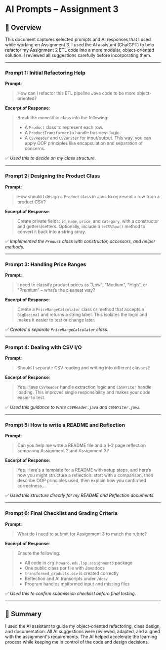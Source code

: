 # AI Prompts – Assignment 3

## 🤖 Overview

This document captures selected prompts and AI responses that I used while working on Assignment 3. I used the AI assistant (ChatGPT) to help refactor my Assignment 2 ETL code into a more modular, object-oriented solution. I reviewed all suggestions carefully before incorporating them.

---

### Prompt 1: Initial Refactoring Help

**Prompt**:
> How can I refactor this ETL pipeline Java code to be more object-oriented?

**Excerpt of Response**:
> Break the monolithic class into the following:
> - A `Product` class to represent each row.
> - A `ProductTransformer` to handle business logic.
> - A `CSVReader` and `CSVWriter` for input/output.
> This way, you can apply OOP principles like encapsulation and separation of concerns.

✅ *Used this to decide on my class structure.*

---

### Prompt 2: Designing the Product Class

**Prompt**:
> How should I design a `Product` class in Java to represent a row from a product CSV?

**Excerpt of Response**:
> Create private fields: `id`, `name`, `price`, and `category`, with a constructor and getters/setters. Optionally, include a `toCSVRow()` method to convert it back into a string array.

✅ *Implemented the `Product` class with constructor, accessors, and helper methods.*

---

### Prompt 3: Handling Price Ranges

**Prompt**:
> I need to classify product prices as "Low", "Medium", "High", or "Premium" – what’s the cleanest way?

**Excerpt of Response**:
> Create a `PriceRangeCalculator` class or method that accepts a `BigDecimal` and returns a string label. This isolates the logic and makes it easier to test or change later.

✅ *Created a separate `PriceRangeCalculator` class.*

---

### Prompt 4: Dealing with CSV I/O

**Prompt**:
> Should I separate CSV reading and writing into different classes?

**Excerpt of Response**:
> Yes. Have `CSVReader` handle extraction logic and `CSVWriter` handle loading. This improves single responsibility and makes your code easier to test.

✅ *Used this guidance to write `CSVReader.java` and `CSVWriter.java`.*

---

### Prompt 5: How to write a README and Reflection

**Prompt**:
> Can you help me write a README file and a 1–2 page reflection comparing Assignment 2 and Assignment 3?

**Excerpt of Response**:
> Yes. Here's a template for a README with setup steps, and here’s how you might structure a reflection: start with a comparison, then describe OOP principles used, then explain how you confirmed correctness...

✅ *Used this structure directly for my README and Reflection documents.*

---

### Prompt 6: Final Checklist and Grading Criteria

**Prompt**:
> What do I need to submit for Assignment 3 to match the rubric?

**Excerpt of Response**:
> Ensure the following:
> - All code in `org.howard.edu.lsp.assignment3` package
> - One public class per file with Javadocs
> - `transformed_products.csv` is created correctly
> - Reflection and AI transcripts under `/doc/`
> - Program handles malformed input and missing files

✅ *Used this to confirm submission checklist before final testing.*

---

## 📌 Summary

I used the AI assistant to guide my object-oriented refactoring, class design, and documentation. All AI suggestions were reviewed, adapted, and aligned with the assignment's requirements. The AI helped accelerate the learning process while keeping me in control of the code and design decisions.

